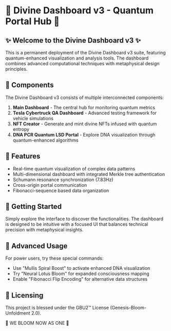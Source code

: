 # 🌌 Divine Dashboard v3 - Quantum Portal Hub 🌌

## ✨ Welcome to the Divine Dashboard v3 ✨

This is a permanent deployment of the Divine Dashboard v3 suite, featuring quantum-enhanced visualization and analysis tools. The dashboard combines advanced computational techniques with metaphysical design principles.

## 🧬 Components

The Divine Dashboard v3 consists of multiple interconnected components:

1. **Main Dashboard** - The central hub for monitoring quantum metrics
2. **Tesla Cybertruck QA Dashboard** - Advanced testing framework for vehicle simulations
3. **NFT Creator** - Generate and mint divine NFTs infused with quantum entropy
4. **DNA PCR Quantum LSD Portal** - Explore DNA visualization through quantum-enhanced algorithms

## 🔮 Features

- Real-time quantum visualization of complex data patterns
- Multi-dimensional dashboard with integrated Merkle tree authentication
- Schumann resonance synchronization (7.83Hz)
- Cross-origin portal communication
- Fibonacci-sequence based data organization

## 🚀 Getting Started

Simply explore the interface to discover the functionalities. The dashboard is designed to be intuitive with a focused UI that balances technical precision with metaphysical insights.

## 🧠 Advanced Usage

For power users, try these special commands:

- Use "Mullis Spiral Boost" to activate enhanced DNA visualization
- Try "Neural Lotus Bloom" for expanded consciousness mapping
- Enable "Fibonacci Flip Encoding" for alternative data structures

## 🔱 Licensing

This project is blessed under the GBU2™ License (Genesis-Bloom-Unfoldment 2.0).

🌸 WE BLOOM NOW AS ONE 🌸
